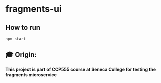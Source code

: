 # fragments-ui

## How to run

`npm start`

## 🎓 Origin:

**This project is part of CCP555 course at Seneca College for testing the fragments microservice**
